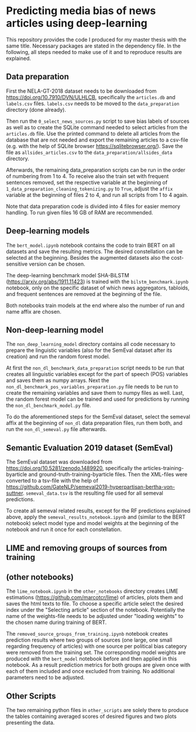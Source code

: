 # Predicting media bias of news articles using deep-learning
This repository provides the code I produced for my master thesis with the same title. Necessary packages are stated in the dependency file. In the following, all steps needed to make use of it and to reproduce results are explained. 

## Data preparation
First the NELA-GT-2018 dataset needs to be downloaded from https://doi.org/10.7910/DVN/ULHLCB, specifically the `articles.db` and `labels.csv` files. `labels.csv` needs to be moved to the `data_preparation` directory (done already). 

Then run the `0_select_news_sources.py` script to save bias labels of sources as well as to create the SQLite command needed to select articles from the `articles.db` file. Use the printed command to delete all articles from the database that are not needed and export the remaining articles to a csv-file (e.g. with the help of SQLite browser https://sqlitebrowser.org/). Save the file as `allsides_articles.csv`  to the `data_preparation/allsides_data` directory.  

Afterwards, the remaining data_preparation scripts can be run in the order of numbering from 1 to 4. To receive also the train set with frequent sentences removed, set the respective variable at the beginning of `1_data_preparation_cleaning_tokenizing.py` to ```True```, adjust the ```affix``` variable at the beginning of files 2 to 4, and run all scripts from 1 to 4 again. 

Note that data preparation code is divided into 4 files for easier memory handling. To run given files 16 GB of RAM are recommended.  
## Deep-learning models
The `bert_model.ipynb` notebook contains the code to train BERT on all datasets and save the resulting metrics. The desired constellation can be selected at the beginning. Besides the augmented datasets also the cost-sensitive version can be chosen. 

The deep-learning benchmark model SHA-BiLSTM (https://arxiv.org/abs/1911.11423) is trained with the `bilstm_benchmark.ipynb` notebook, only on the specific dataset of which news aggregators, tabloids, and frequent sentences are removed at the beginning of the file. 

Both notebooks train models at the end where also the number of run and name affix are chosen. 

## Non-deep-learning model
The `non_deep_learning_model` directory contains all code necessary to prepare the linguistic variables (also for the SemEval dataset after its creation) and run the random forest model. 

At first the `non_dl_benchmark_data_preparation` script needs to be run that creates all linguistic variables except for the part of speech (POS) variables and saves them as numpy arrays. Next the `non_dl_benchmark_pos_variables_preparation.py` file needs to be run to create the remaining variables and save them to numpy files as well. Last, the random forest model can be trained and used for predictions by running the `non_dl_benchmark_model.py` file. 

To do the aforementioned steps for the SemEval dataset, select the semeval affix at the beginning of `non_dl` data preparation files, run them both, and run the `non_dl_semeval.py` file afterwards. 

## Semantic Evaluation 2019 dataset (SemEval)
The SemEval dataset was downloaded from https://doi.org/10.5281/zenodo.1489920, specifically the articles-training-byarticle and ground-truth-training-byarticle files. Then the XML-files were converted to a tsv-file with the help of https://github.com/GateNLP/semeval2019-hyperpartisan-bertha-von-suttner. `semeval_data.tsv` is the resulting file used for all semeval predictions. 

To create all semeval related results, except for the RF predictions explained above, apply the `semeval_results_notebook.ipynb` and (similar to the BERT notebook) select model type and model weights at the beginning of the notebook and run it once for each constellation. 

## LIME and removing  groups of sources from training 
## (other notebooks)
The `lime_notebook.ipynb` in the `other_notebooks` directory creates LIME estimations (https://github.com/marcotcr/lime) of articles, plots them and saves the html texts to file. To choose a specific article select the desired index under the "Selecting article" section of the notebook. Potentially the name of the weights-file needs to be adjusted under "loading weights" to the chosen name during training of BERT. 

The `removed_source_groups_from_training.ipynb` notebook creates prediction results where two groups of sources (one large, one small regarding frequency of articles) with one source per political bias category were removed from the training set. The corresponding model weights are produced with the `bert_model` notebook before and then applied in this notebook. As a result prediction metrics for both groups are given once with each of them included and once excluded from training. No additional parameters need to be adjusted. 

## Other Scripts 
The two remaining python files in `other_scripts` are solely there to produce the tables containing averaged scores of desired figures and two plots presenting the data.    